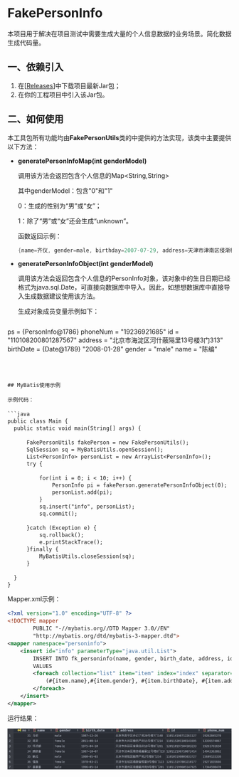 # FakePersonInfo
本项目用于解决在项目测试中需要生成大量的个人信息数据的业务场景。简化数据生成代码量。



## 一、依赖引入

1. 在[[Releases](https://github.com/mythbustersjk/FakePersonInfo/releases)]中下载项目最新Jar包；
2. 在你的工程项目中引入该Jar包。

## 二、如何使用

本工具包所有功能均由**FakePersonUtils**类的中提供的方法实现，该类中主要提供以下方法：

- **generatePersonInfoMap(int genderModel)**

  调用该方法会返回包含个人信息的Map<String,String>

  其中genderModel：包含"0"和"1"

  0：生成的性别为“男”或“女”；

  1：除了“男”或“女”还会生成“unknown”。

  函数返回示例：

  ```java
  {name=齐仪, gender=male, birthday=2007-07-29, address=天津市津南区侵渐核苑10号楼7门169, id=120112200707296343, phoneNum=13297843493}
  ```

  

- **generatePersonInfoObject(int genderModel)**

  调用该方法会返回包含个人信息的PersonInfo对象，该对象中的生日日期已经格式为java.sql.Date，可直接向数据库中导入。因此，如想想数据库中直接导入生成数据建议使用该方法。

  生成对象成员变量示例如下：

  ```java
 ps = {PersonInfo@1786} 
 phoneNum = "19236921685"
 id = "110108200801287567"
 address = "北京市海淀区河什蔽隔里13号楼3门313"
 birthDate = {Date@1789} "2008-01-28"
 gender = "male"
 name = "陈编"

  ```

  

## MyBatis使用示例

示例代码：

```java
public class Main {
    public static void main(String[] args) {

        FakePersonUtils fakePerson = new FakePersonUtils();
        SqlSession sq = MyBatisUtils.openSession();
        List<PersonInfo> personList = new ArrayList<PersonInfo>();
        try {

            for(int i = 0; i < 10; i++) {
                PersonInfo pi = fakePerson.generatePersonInfoObject(0);
                personList.add(pi);
            }
            sq.insert("info", personList);
            sq.commit();

        }catch (Exception e) {
            sq.rollback();
            e.printStackTrace();
        }finally {
            MyBatisUtils.closeSession(sq);
        }

    }
}
```

Mapper.xml示例：

```xml
<?xml version="1.0" encoding="UTF-8" ?>
<!DOCTYPE mapper
        PUBLIC "-//mybatis.org//DTD Mapper 3.0//EN"
        "http://mybatis.org/dtd/mybatis-3-mapper.dtd">
<mapper namespace="personinfo">
    <insert id="info" parameterType="java.util.List">
        INSERT INTO fk_personinfo(name, gender, birth_date, address, id, phone_num)
        VALUES
        <foreach collection="list" item="item" index="index" separator=",">
            (#{item.name},#{item.gender}, #{item.birthDate}, #{item.address}, #{item.id}, #{item.phoneNum})
        </foreach>
    </insert>
</mapper>
```

运行结果：

![运行结果](https://github.com/mythbustersjk/mdphotos/blob/main/Screenshot%202022-10-07%20at%2020.33.01.png)
